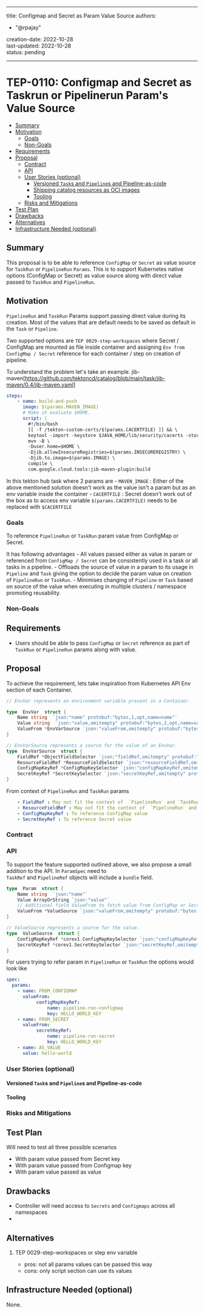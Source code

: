 
---
title: Configmap and Secret as Param Value Source
authors:
  - "@rpajay"
 
creation-date: 2022-10-28\
last-updated: 2022-10-28\
status: pending

---
# TEP-0110: Configmap and Secret as Taskrun or Pipelinerun Param's Value Source

<!-- toc -->
- [Summary](#summary)
- [Motivation](#motivation)
  - [Goals](#goals)
  - [Non-Goals](#non-goals)
- [Requirements](#requirements)
- [Proposal](#proposal)
  - [Contract](#contract)
  - [API](#api)
  - [User Stories (optional)](#user-stories-optional)
    - [Versioned <code>Task</code>s and <code>Pipeline</code>s and Pipeline-as-code](#versioned-s-and-s-and-pipeline-as-code)
    - [Shipping catalog resources as OCI images](#shipping-catalog-resources-as-oci-images)
    - [Tooling](#tooling)
  - [Risks and Mitigations](#risks-and-mitigations)
- [Test Plan](#test-plan)
- [Drawbacks](#drawbacks)
- [Alternatives](#alternatives)
- [Infrastructure Needed (optional)](#infrastructure-needed-optional)
<!-- /toc -->

## Summary

This proposal is to be able to reference `ConfigMap` or `Secret` as value source for `TaskRun` or `PipelineRun` `Params`. This is to support Kubernetes native options (ConfigMap or Secret) as value source along with direct value passed to `TaskRun` and `PipelineRun`.

## Motivation

`PipelineRun` and `TaskRun` Params support passing direct value during its creation. Most of the values that are default needs to be saved as default in the `Task` or `Pipeline`.

Two supported options are `TEP 0029-step-workspaces`  where Secret / ConfigMap are mounted as file inside container and assigning `Env from ConfigMap / Secret` reference for each container / step on creation of pipeline.

To understand the problem let's take an example. 
jib-maven[https://github.com/tektoncd/catalog/blob/main/task/jib-maven/0.4/jib-maven.yaml]

```yaml
steps:
	- name: build-and-push
	  image: $(params.MAVEN_IMAGE)
	  # Make sh evaluate $HOME.
	  script: |
		#!/bin/bash
		[[ -f /tekton-custom-certs/$(params.CACERTFILE) ]] && \
		keytool -import -keystore $JAVA_HOME/lib/security/cacerts -storepass "changeit" -file /tekton-custom-certs/$(params.CACERTFILE) -noprompt
		mvn -B \
		-Duser.home=$HOME \
		-Djib.allowInsecureRegistries=$(params.INSECUREREGISTRY) \
		-Djib.to.image=$(params.IMAGE) \
		compile \
		com.google.cloud.tools:jib-maven-plugin:build
```

In this tekton hub task where 2 params are
	- `MAVEN_IMAGE` : Either of the above mentioned solution  doesn't work as the value isn't a param but as an env variable inside the container
	- `CACERTFILE` : Secret doesn't work out of the box as to access env variable `$(params.CACERTFILE)` needs to be replaced with `$CACERTFILE`

### Goals

To reference `PipelineRun` or `TaskRun` param value from ConfigMap or Secret. 

It has following advantages
	- All values passed either as value in param or referenced from `ConfigMap / Secret` can be consistently used in a task or all tasks in a pipeline.
	-  Offloads the source of value in a param to its usage in `Pipeline` and `Task`  giving the option to decide the param value on creation of `PipelineRun` or `TaskRun`.
	- Minimises changing of `Pipeline` or `Task` based on source of the value when executing in multiple clusters / namespace promoting reusability.

### Non-Goals


## Requirements

- Users should be able to pass `ConfigMap` or `Secret` reference as part of `TaskRun` or `PipelineRun` params along with value.

## Proposal

To achieve the requirement, lets take inspiration from Kubernetes API Env section of each Container.

```go
// EnvVar represents an environment variable present in a Container.

type  EnvVar  struct {
	Name string  `json:"name" protobuf:"bytes,1,opt,name=name"`
	Value string  `json:"value,omitempty" protobuf:"bytes,2,opt,name=value"`
	ValueFrom *EnvVarSource `json:"valueFrom,omitempty" protobuf:"bytes,3,opt,name=valueFrom"`
}

// EnvVarSource represents a source for the value of an EnvVar.
type  EnvVarSource  struct {
	FieldRef *ObjectFieldSelector `json:"fieldRef,omitempty" protobuf:"bytes,1,opt,name=fieldRef"`
	ResourceFieldRef *ResourceFieldSelector `json:"resourceFieldRef,omitempty" protobuf:"bytes,2,opt,name=resourceFieldRef"`
	ConfigMapKeyRef *ConfigMapKeySelector `json:"configMapKeyRef,omitempty" protobuf:"bytes,3,opt,name=configMapKeyRef"`
	SecretKeyRef *SecretKeySelector `json:"secretKeyRef,omitempty" protobuf:"bytes,4,opt,name=secretKeyRef"`
}

```

From context of `PipelineRun` and `TaskRun` params 
```yaml
	- FieldRef : May not fit the context of  `PipelineRun` and `TaskRun` params 
	- ResourceFieldRef : May not fit the context of  `PipelineRun` and `TaskRun` params 
	- ConfigMapKeyRef : To reference ConfigMap value
	- SecretKeyRef : To reference Secret value
```

### Contract

### API

To support the feature supported outlined above, we also propose a small addition to the API. In `ParamSpec` need to  
`TaskRef` and `PipelineRef` objects will include a `bundle` field.

```go
type  Param  struct {
	Name string  `json:"name"`
	Value ArrayOrString `json:"value"`
	// Additional field ValueFrom to fetch value from ConfigMap or Secret
	ValueFrom *ValueSource `json:"valueFrom,omitempty" protobuf:"bytes,3,opt,name=valueFrom"`
}

// ValueSource represents a source for the value.
type  ValueSource  struct {
	ConfigMapKeyRef *corev1.ConfigMapKeySelector `json:"configMapKeyRef,omitempty" protobuf:"bytes,3,opt,name=configMapKeyRef"`
	SecretKeyRef *corev1.SecretKeySelector `json:"secretKeyRef,omitempty" protobuf:"bytes,4,opt,name=secretKeyRef"`
}
```

For users trying to refer param in  `PipelineRun` or `TaskRun` the options would look like

```yaml
spec:
  params:
    - name: FROM_CONFIGMAP
      valueFrom:
	       configMapKeyRef:
		       name: pipeline-run-configmap
		       key: HELLO_WORLD_KEY
    - name: FROM_SECRET
      valueFrom:
	       secretKeyRef:
		       name: pipeline-run-secret
		       key: HELLO_WORLD_KEY
    - name: AS_VALUE
      value: hello-world 
```


### User Stories (optional)

#### Versioned `Task`s and `Pipeline`s and Pipeline-as-code


#### Tooling


### Risks and Mitigations

## Test Plan

Will need to test all three possible scenarios
 - With param value passed from Secret key
 - With param value passed from Configmap key
 - With param value passed as value  

## Drawbacks

- Controller will need access to `Secrets` and `Configmaps` across all namespaces
- 
## Alternatives

1. TEP 0029-step-workspaces or step env variable

   - pros: not all params values can be passed this way
   - cons: only script section can use its values


## Infrastructure Needed (optional)

None.
